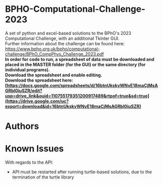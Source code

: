 # BPHO-Computational-Challenge-2023
A set of python and excel-based solutions to the BPhO's 2023 Computational Challenge, with an additional Tkinter GUI.<br>
Further information about the challenge can be found here: https://www.bpho.org.uk/bpho/computational-challenge/BPhO_CompPhys_Challenge_2023.pdf <br>
<b> In order for code to run, a spreadsheet of data must be downloaded and placed in the MASTER folder (for the GUI) or the same directory (for individual programs).<br> Download the spreadsheet and enable editing. <br> Download the spreadsheet here: [https://docs.google.com/spreadsheets/d/16btnUkskvWNvE18maCjMsAGRbI0iuSZR/edit?usp=drive_link&ouid=110755179351200917489&rtpof=true&sd=true](https://drive.google.com/uc?export=download&id=16btnUkskvWNvE18maCjMsAGRbI0iuSZR) </b>

# Authors

# Known Issues
With regards to the API:
- API must be restarted after running turtle-based solutions, due to the termination of the turtle library
